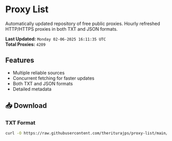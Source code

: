 # Proxy List

Automatically updated repository of free public proxies. Hourly refreshed HTTP/HTTPS proxies in both TXT and JSON formats.

**Last Updated:** `Monday 02-06-2025 16:11:35 UTC`  
**Total Proxies:** `4209`

## Features
- Multiple reliable sources
- Concurrent fetching for faster updates
- Both TXT and JSON formats
- Detailed metadata

## 📥 Download

### TXT Format
```bash
curl -O https://raw.githubusercontent.com/theriturajps/proxy-list/main/proxies.txt